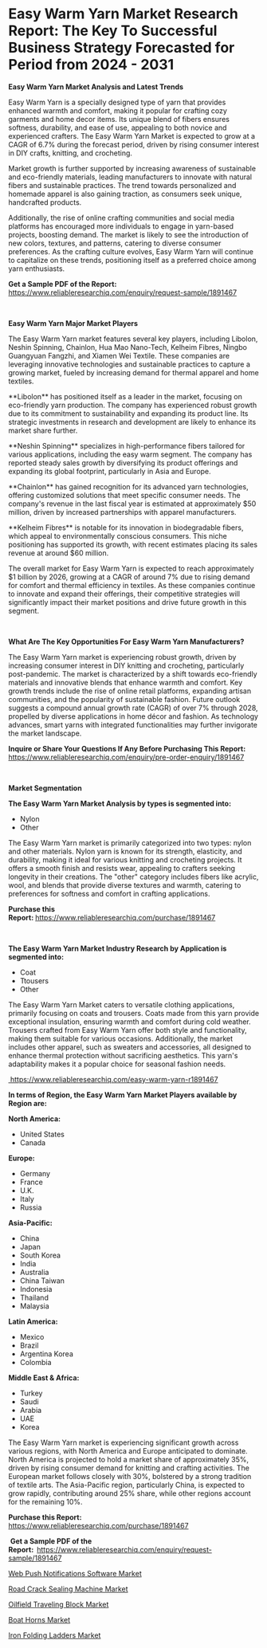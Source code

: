 <p><h1>Easy Warm Yarn Market Research Report: The Key To Successful Business Strategy Forecasted for Period from 2024 - 2031</h1></p><p><strong>Easy Warm Yarn Market Analysis and Latest Trends</strong></p>
<p><p>Easy Warm Yarn is a specially designed type of yarn that provides enhanced warmth and comfort, making it popular for crafting cozy garments and home decor items. Its unique blend of fibers ensures softness, durability, and ease of use, appealing to both novice and experienced crafters. The Easy Warm Yarn Market is expected to grow at a CAGR of 6.7% during the forecast period, driven by rising consumer interest in DIY crafts, knitting, and crocheting. </p><p>Market growth is further supported by increasing awareness of sustainable and eco-friendly materials, leading manufacturers to innovate with natural fibers and sustainable practices. The trend towards personalized and homemade apparel is also gaining traction, as consumers seek unique, handcrafted products. </p><p>Additionally, the rise of online crafting communities and social media platforms has encouraged more individuals to engage in yarn-based projects, boosting demand. The market is likely to see the introduction of new colors, textures, and patterns, catering to diverse consumer preferences. As the crafting culture evolves, Easy Warm Yarn will continue to capitalize on these trends, positioning itself as a preferred choice among yarn enthusiasts.</p></p>
<p><strong>Get a Sample PDF of the Report:&nbsp;</strong> <a href="https://www.reliableresearchiq.com/enquiry/request-sample/1891467?utm_campaign=1087&utm_medium=2&utm_source=Github&utm_content=ia&utm_term=24102024&utm_id=easy-warm-yarn">https://www.reliableresearchiq.com/enquiry/request-sample/1891467</a></p>
<p>&nbsp;</p>
<p><strong>Easy Warm Yarn Major Market Players</strong></p>
<p><p>The Easy Warm Yarn market features several key players, including Libolon, Neshin Spinning, Chainlon, Hua Mao Nano-Tech, Kelheim Fibres, Ningbo Guangyuan Fangzhi, and Xiamen Wei Textile. These companies are leveraging innovative technologies and sustainable practices to capture a growing market, fueled by increasing demand for thermal apparel and home textiles.</p><p>**Libolon** has positioned itself as a leader in the market, focusing on eco-friendly yarn production. The company has experienced robust growth due to its commitment to sustainability and expanding its product line. Its strategic investments in research and development are likely to enhance its market share further.</p><p>**Neshin Spinning** specializes in high-performance fibers tailored for various applications, including the easy warm segment. The company has reported steady sales growth by diversifying its product offerings and expanding its global footprint, particularly in Asia and Europe.</p><p>**Chainlon** has gained recognition for its advanced yarn technologies, offering customized solutions that meet specific consumer needs. The company's revenue in the last fiscal year is estimated at approximately $50 million, driven by increased partnerships with apparel manufacturers.</p><p>**Kelheim Fibres** is notable for its innovation in biodegradable fibers, which appeal to environmentally conscious consumers. This niche positioning has supported its growth, with recent estimates placing its sales revenue at around $60 million.</p><p>The overall market for Easy Warm Yarn is expected to reach approximately $1 billion by 2026, growing at a CAGR of around 7% due to rising demand for comfort and thermal efficiency in textiles. As these companies continue to innovate and expand their offerings, their competitive strategies will significantly impact their market positions and drive future growth in this segment.</p></p>
<p>&nbsp;</p>
<p><strong>What Are The Key Opportunities For Easy Warm Yarn Manufacturers?</strong></p>
<p><p>The Easy Warm Yarn market is experiencing robust growth, driven by increasing consumer interest in DIY knitting and crocheting, particularly post-pandemic. The market is characterized by a shift towards eco-friendly materials and innovative blends that enhance warmth and comfort. Key growth trends include the rise of online retail platforms, expanding artisan communities, and the popularity of sustainable fashion. Future outlook suggests a compound annual growth rate (CAGR) of over 7% through 2028, propelled by diverse applications in home décor and fashion. As technology advances, smart yarns with integrated functionalities may further invigorate the market landscape.</p></p>
<p><strong>Inquire or Share Your Questions If Any Before Purchasing This Report:</strong> <a href="https://www.reliableresearchiq.com/enquiry/pre-order-enquiry/1891467?utm_campaign=1087&utm_medium=2&utm_source=Github&utm_content=ia&utm_term=24102024&utm_id=easy-warm-yarn">https://www.reliableresearchiq.com/enquiry/pre-order-enquiry/1891467</a></p>
<p>&nbsp;</p>
<p><strong>Market Segmentation</strong></p>
<p><strong>The Easy Warm Yarn Market Analysis by types is segmented into:</strong></p>
<p><ul><li>Nylon</li><li>Other</li></ul></p>
<p><p>The Easy Warm Yarn market is primarily categorized into two types: nylon and other materials. Nylon yarn is known for its strength, elasticity, and durability, making it ideal for various knitting and crocheting projects. It offers a smooth finish and resists wear, appealing to crafters seeking longevity in their creations. The "other" category includes fibers like acrylic, wool, and blends that provide diverse textures and warmth, catering to preferences for softness and comfort in crafting applications.</p></p>
<p><strong>Purchase this Report:&nbsp;</strong><a href="https://www.reliableresearchiq.com/purchase/1891467?utm_campaign=1087&utm_medium=2&utm_source=Github&utm_content=ia&utm_term=24102024&utm_id=easy-warm-yarn">https://www.reliableresearchiq.com/purchase/1891467</a></p>
<p>&nbsp;</p>
<p><strong>The Easy Warm Yarn Market Industry Research by Application is segmented into:</strong></p>
<p><ul><li>Coat</li><li>Ttousers</li><li>Other</li></ul></p>
<p><p>The Easy Warm Yarn Market caters to versatile clothing applications, primarily focusing on coats and trousers. Coats made from this yarn provide exceptional insulation, ensuring warmth and comfort during cold weather. Trousers crafted from Easy Warm Yarn offer both style and functionality, making them suitable for various occasions. Additionally, the market includes other apparel, such as sweaters and accessories, all designed to enhance thermal protection without sacrificing aesthetics. This yarn's adaptability makes it a popular choice for seasonal fashion needs.</p></p>
<p><a href="https://www.reliableresearchiq.com/easy-warm-yarn-r1891467?utm_campaign=1087&utm_medium=2&utm_source=Github&utm_content=ia&utm_term=24102024&utm_id=easy-warm-yarn">&nbsp;https://www.reliableresearchiq.com/easy-warm-yarn-r1891467</a></p>
<p><strong>In terms of Region, the Easy Warm Yarn Market Players available by Region are:</strong></p>
<p>
    <p> <strong> North America: </strong>
        <ul>
            <li>United States</li>
            <li>Canada</li>
        </ul>
        </p> 
    <p> <strong> Europe: </strong>
        <ul>
            <li>Germany</li>
            <li>France</li>
            <li>U.K.</li>
            <li>Italy</li>
            <li>Russia</li>
        </ul>
        </p> 
    <p> <strong> Asia-Pacific: </strong>
        <ul>
            <li>China</li>
            <li>Japan</li>
            <li>South Korea</li>
            <li>India</li>
            <li>Australia</li>
            <li>China Taiwan</li>
            <li>Indonesia</li>
            <li>Thailand</li>
            <li>Malaysia</li>
        </ul>
        </p> 
    <p> <strong> Latin America: </strong>
        <ul>
            <li>Mexico</li>
            <li>Brazil</li>
            <li>Argentina Korea</li>
            <li>Colombia</li>
        </ul>
        </p> 
    <p> <strong> Middle East & Africa: </strong>
        <ul>
            <li>Turkey</li>
            <li>Saudi</li>
            <li>Arabia</li>
            <li>UAE</li>
            <li>Korea</li>
        </ul>
    </p>
    </p>
<p><p>The Easy Warm Yarn market is experiencing significant growth across various regions, with North America and Europe anticipated to dominate. North America is projected to hold a market share of approximately 35%, driven by rising consumer demand for knitting and crafting activities. The European market follows closely with 30%, bolstered by a strong tradition of textile arts. The Asia-Pacific region, particularly China, is expected to grow rapidly, contributing around 25% share, while other regions account for the remaining 10%.</p></p>
<p><strong>Purchase this Report: </strong><a href="https://www.reliableresearchiq.com/purchase/1891467?utm_campaign=1087&utm_medium=2&utm_source=Github&utm_content=ia&utm_term=24102024&utm_id=easy-warm-yarn">https://www.reliableresearchiq.com/purchase/1891467</a></p>
<p>&nbsp;<strong>Get a Sample PDF of the Report:&nbsp;&nbsp;</strong><a href="https://www.reliableresearchiq.com/enquiry/request-sample/1891467?utm_campaign=1087&utm_medium=2&utm_source=Github&utm_content=ia&utm_term=24102024&utm_id=easy-warm-yarn">https://www.reliableresearchiq.com/enquiry/request-sample/1891467</a></p>
<p><strong></strong></p>
<p><p><a href="https://www.linkedin.com/pulse/web-push-notifications-software-market-regional-outlook-competition-jaske?utm_campaign=1087&utm_medium=2&utm_source=Github&utm_content=ia&utm_term=24102024&utm_id=easy-warm-yarn">Web Push Notifications Software Market</a></p><p><a href="https://issuu.com/reportprime-2/docs/road-crack-sealing-machine-market-s_14ad041b3e791d?utm_campaign=1087&utm_medium=2&utm_source=Github&utm_content=ia&utm_term=24102024&utm_id=easy-warm-yarn">Road Crack Sealing Machine Market</a></p><p><a href="https://github.com/vitacbq/Market-Research-Report-List-1/blob/main/oilfield-traveling-block-market.md?utm_campaign=1087&utm_medium=2&utm_source=Github&utm_content=ia&utm_term=24102024&utm_id=easy-warm-yarn">Oilfield Traveling Block Market</a></p><p><a href="https://issuu.com/reportprime-2/docs/boat-horns-market-size-2030.pptx_9b167414ccdf3c?utm_campaign=1087&utm_medium=2&utm_source=Github&utm_content=ia&utm_term=24102024&utm_id=easy-warm-yarn">Boat Horns Market</a></p><p><a href="https://www.linkedin.com/pulse/iron-folding-ladders-market-global-share-ranking-overall-lkj3c?utm_campaign=1087&utm_medium=2&utm_source=Github&utm_content=ia&utm_term=24102024&utm_id=easy-warm-yarn">Iron Folding Ladders Market</a></p></p>
